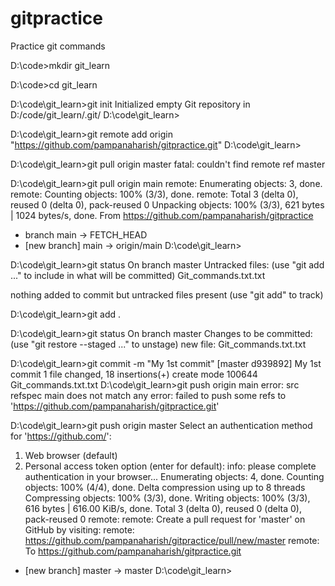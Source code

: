# gitpractice
Practice git commands 

D:\code>mkdir git_learn

D:\code>cd git_learn

D:\code\git_learn>git init
Initialized empty Git repository in D:/code/git_learn/.git/
D:\code\git_learn>

D:\code\git_learn>git remote add origin "https://github.com/pampanaharish/gitpractice.git"
D:\code\git_learn>

D:\code\git_learn>git pull origin master
fatal: couldn't find remote ref master

D:\code\git_learn>git pull origin main
remote: Enumerating objects: 3, done.
remote: Counting objects: 100% (3/3), done.
remote: Total 3 (delta 0), reused 0 (delta 0), pack-reused 0
Unpacking objects: 100% (3/3), 621 bytes | 1024 bytes/s, done.
From https://github.com/pampanaharish/gitpractice
 * branch            main       -> FETCH_HEAD
 * [new branch]      main       -> origin/main
D:\code\git_learn>

D:\code\git_learn>git status
On branch master
Untracked files:
  (use "git add <file>..." to include in what will be committed)
        Git_commands.txt.txt

nothing added to commit but untracked files present (use "git add" to track)

D:\code\git_learn>git add .

D:\code\git_learn>git status
On branch master
Changes to be committed:
  (use "git restore --staged <file>..." to unstage)
        new file:   Git_commands.txt.txt

D:\code\git_learn>git commit -m "My 1st commit"
[master d939892] My 1st commit
 1 file changed, 18 insertions(+)
 create mode 100644 Git_commands.txt.txt
D:\code\git_learn>git push origin main
error: src refspec main does not match any
error: failed to push some refs to 'https://github.com/pampanaharish/gitpractice.git'

D:\code\git_learn>git push origin master
Select an authentication method for 'https://github.com/':
  1. Web browser (default)
  2. Personal access token
option (enter for default):
info: please complete authentication in your browser...
Enumerating objects: 4, done.
Counting objects: 100% (4/4), done.
Delta compression using up to 8 threads
Compressing objects: 100% (3/3), done.
Writing objects: 100% (3/3), 616 bytes | 616.00 KiB/s, done.
Total 3 (delta 0), reused 0 (delta 0), pack-reused 0
remote:
remote: Create a pull request for 'master' on GitHub by visiting:
remote:      https://github.com/pampanaharish/gitpractice/pull/new/master
remote:
To https://github.com/pampanaharish/gitpractice.git
 * [new branch]      master -> master
D:\code\git_learn>
